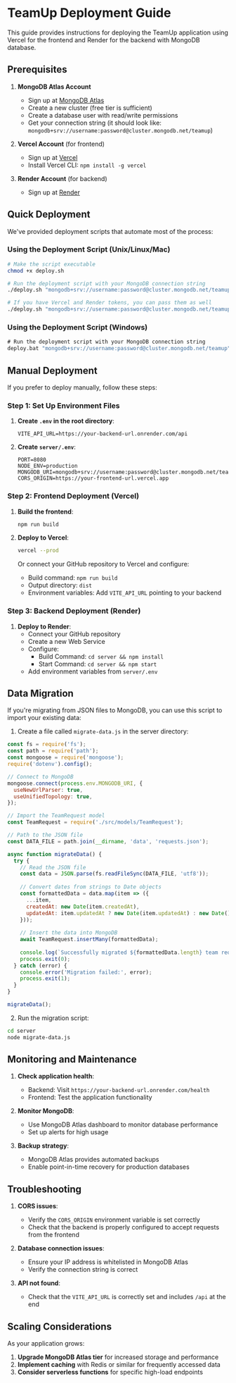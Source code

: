 # TeamUp Deployment Guide

This guide provides instructions for deploying the TeamUp application using Vercel for the frontend and Render for the backend with MongoDB database.

## Prerequisites

1. **MongoDB Atlas Account**
   - Sign up at [MongoDB Atlas](https://www.mongodb.com/cloud/atlas)
   - Create a new cluster (free tier is sufficient)
   - Create a database user with read/write permissions
   - Get your connection string (it should look like: `mongodb+srv://username:password@cluster.mongodb.net/teamup`)

2. **Vercel Account** (for frontend)
   - Sign up at [Vercel](https://vercel.com)
   - Install Vercel CLI: `npm install -g vercel`

3. **Render Account** (for backend)
   - Sign up at [Render](https://render.com)

## Quick Deployment

We've provided deployment scripts that automate most of the process:

### Using the Deployment Script (Unix/Linux/Mac)

```bash
# Make the script executable
chmod +x deploy.sh

# Run the deployment script with your MongoDB connection string
./deploy.sh "mongodb+srv://username:password@cluster.mongodb.net/teamup"

# If you have Vercel and Render tokens, you can pass them as well
./deploy.sh "mongodb+srv://username:password@cluster.mongodb.net/teamup" "vercel_token" "render_token"
```

### Using the Deployment Script (Windows)

```cmd
# Run the deployment script with your MongoDB connection string
deploy.bat "mongodb+srv://username:password@cluster.mongodb.net/teamup"
```

## Manual Deployment

If you prefer to deploy manually, follow these steps:

### Step 1: Set Up Environment Files

1. **Create `.env` in the root directory**:
   ```
   VITE_API_URL=https://your-backend-url.onrender.com/api
   ```

2. **Create `server/.env`**:
   ```
   PORT=8080
   NODE_ENV=production
   MONGODB_URI=mongodb+srv://username:password@cluster.mongodb.net/teamup
   CORS_ORIGIN=https://your-frontend-url.vercel.app
   ```

### Step 2: Frontend Deployment (Vercel)

1. **Build the frontend**:
   ```bash
   npm run build
   ```

2. **Deploy to Vercel**:
   ```bash
   vercel --prod
   ```

   Or connect your GitHub repository to Vercel and configure:
   - Build command: `npm run build`
   - Output directory: `dist`
   - Environment variables: Add `VITE_API_URL` pointing to your backend

### Step 3: Backend Deployment (Render)

1. **Deploy to Render**:
   - Connect your GitHub repository
   - Create a new Web Service
   - Configure:
     - Build Command: `cd server && npm install`
     - Start Command: `cd server && npm start`
   - Add environment variables from `server/.env`

## Data Migration

If you're migrating from JSON files to MongoDB, you can use this script to import your existing data:

1. Create a file called `migrate-data.js` in the server directory:

```javascript
const fs = require('fs');
const path = require('path');
const mongoose = require('mongoose');
require('dotenv').config();

// Connect to MongoDB
mongoose.connect(process.env.MONGODB_URI, {
  useNewUrlParser: true,
  useUnifiedTopology: true,
});

// Import the TeamRequest model
const TeamRequest = require('./src/models/TeamRequest');

// Path to the JSON file
const DATA_FILE = path.join(__dirname, 'data', 'requests.json');

async function migrateData() {
  try {
    // Read the JSON file
    const data = JSON.parse(fs.readFileSync(DATA_FILE, 'utf8'));
    
    // Convert dates from strings to Date objects
    const formattedData = data.map(item => ({
      ...item,
      createdAt: new Date(item.createdAt),
      updatedAt: item.updatedAt ? new Date(item.updatedAt) : new Date()
    }));
    
    // Insert the data into MongoDB
    await TeamRequest.insertMany(formattedData);
    
    console.log(`Successfully migrated ${formattedData.length} team requests`);
    process.exit(0);
  } catch (error) {
    console.error('Migration failed:', error);
    process.exit(1);
  }
}

migrateData();
```

2. Run the migration script:

```bash
cd server
node migrate-data.js
```

## Monitoring and Maintenance

1. **Check application health**:
   - Backend: Visit `https://your-backend-url.onrender.com/health`
   - Frontend: Test the application functionality

2. **Monitor MongoDB**:
   - Use MongoDB Atlas dashboard to monitor database performance
   - Set up alerts for high usage

3. **Backup strategy**:
   - MongoDB Atlas provides automated backups
   - Enable point-in-time recovery for production databases

## Troubleshooting

1. **CORS issues**:
   - Verify the `CORS_ORIGIN` environment variable is set correctly
   - Check that the backend is properly configured to accept requests from the frontend

2. **Database connection issues**:
   - Ensure your IP address is whitelisted in MongoDB Atlas
   - Verify the connection string is correct

3. **API not found**:
   - Check that the `VITE_API_URL` is correctly set and includes `/api` at the end

## Scaling Considerations

As your application grows:

1. **Upgrade MongoDB Atlas tier** for increased storage and performance
2. **Implement caching** with Redis or similar for frequently accessed data
3. **Consider serverless functions** for specific high-load endpoints 